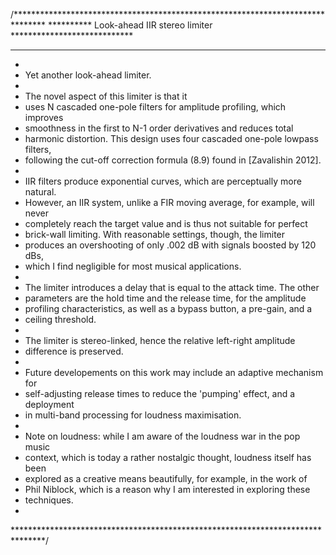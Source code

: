 /*******************************************************************************
**********      Look-ahead IIR stereo limiter       ****************************
********************************************************************************
*
* Yet another look-ahead limiter. 
*
* The novel aspect of this limiter is that it
* uses N cascaded one-pole filters for amplitude profiling, which improves
* smoothness in the first to N-1 order derivatives and reduces total 
* harmonic distortion. This design uses four cascaded one-pole lowpass filters, 
* following the cut-off correction formula (8.9) found in [Zavalishin 2012].
*
* IIR filters produce exponential curves, which are perceptually more natural.
* However, an IIR system, unlike a FIR moving average, for example, will never
* completely reach the target value and is thus not suitable for perfect 
* brick-wall limiting. With reasonable settings, though, the limiter
* produces an overshooting of only .002 dB with signals boosted by 120 dBs,
* which I find negligible for most musical applications.
*
* The limiter introduces a delay that is equal to the attack time. The other
* parameters are the hold time and the release time, for the amplitude
* profiling characteristics, as well as a bypass button, a pre-gain, and a
* ceiling threshold.
*
* The limiter is stereo-linked, hence the relative left-right amplitude 
* difference is preserved.
*
* Future developements on this work may include an adaptive mechanism for
* self-adjusting release times to reduce the 'pumping' effect, and a deployment
* in multi-band processing for loudness maximisation.
*
* Note on loudness: while I am aware of the loudness war in the pop music
* context, which is today a rather nostalgic thought, loudness itself has been 
* explored as a creative means beautifully, for example, in the work of 
* Phil Niblock, which is a reason why I am interested in exploring these
* techniques.
*
*******************************************************************************/
